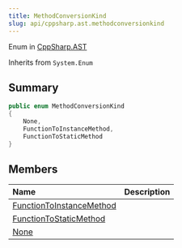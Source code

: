 ```yaml
---
title: MethodConversionKind
slug: api/cppsharp.ast.methodconversionkind
---
```

Enum in [CppSharp.AST](/api/cppsharp/ast)

Inherits from `System.Enum`

## Summary



```csharp
public enum MethodConversionKind
{
    None,
    FunctionToInstanceMethod,
    FunctionToStaticMethod
}
```

## Members

|Name|Description|
|:---|:---|
|[FunctionToInstanceMethod](/api/cppsharp/ast/methodconversionkind/functiontoinstancemethod)||
|[FunctionToStaticMethod](/api/cppsharp/ast/methodconversionkind/functiontostaticmethod)||
|[None](/api/cppsharp/ast/methodconversionkind/none)||

